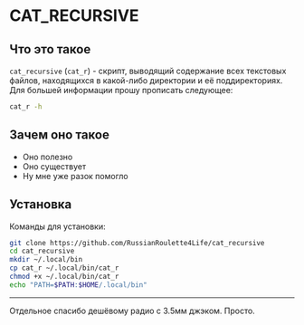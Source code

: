 # CAT_RECURSIVE

## Что это такое
`cat_recursive` (`cat_r`) - скрипт, выводящий содержание всех текстовых файлов, находящихся в какой-либо директории и её поддиректориях. Для большей информации прошу прописать следующее:
```bash
cat_r -h
```

## Зачем оно такое
- Оно полезно
- Оно существует
- Ну мне уже разок помогло

## Установка

Команды для установки:

```bash
git clone https://github.com/RussianRoulette4Life/cat_recursive
cd cat_recursive
mkdir ~/.local/bin
cp cat_r ~/.local/bin/cat_r
chmod +x ~/.local/bin/cat_r
echo "PATH=$PATH:$HOME/.local/bin"
```

---
Отдельное спасибо дешёвому радио с 3.5мм джэком. Просто.

